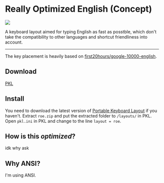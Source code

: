 # Really Optimized English (Concept)

![](https://github.com/CarrieForle/really-optimized-english/assets/53133715/ba05772a-2144-490f-b4fa-d3e74eb3f9b2)

A keyboard layout aimed for typing English as fast as posstble, which don't take the compatibility to other languages and shortcut friendliness into account.

---

The key placement is heavily based on [first20hours/google-10000-english](https://github.com/first20hours/google-10000-english).

## Download
[PKL](https://github.com/CarrieForle/really-optimized-english/releases/latest/download/roe.zip)

## Install
You need to download the latest version of [Portable Keyboard Layout](https://github.com/Portable-Keyboard-Layout/Portable-Keyboard-Layout) if you haven't. Extract `roe.zip` and put the extracted folder to `/layouts/` in PKL. Open `pkl.ini` in PKL and change to the line `layout = roe`.

## How is this _optimized_?
idk why ask

## Why ANSI?
I'm using ANSI.
